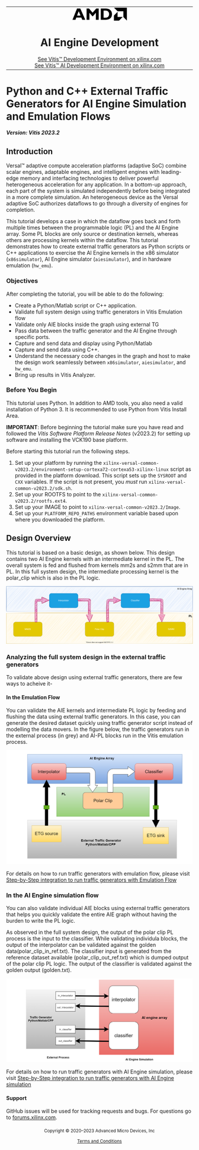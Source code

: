 <table class="sphinxhide" width="100%">
 <tr width="100%">
    <td align="center"><img src="https://raw.githubusercontent.com/Xilinx/Image-Collateral/main/xilinx-logo.png" width="30%"/><h1>AI Engine Development</h1>
    <a href="https://www.xilinx.com/products/design-tools/vitis.html">See Vitis™ Development Environment on xilinx.com</br></a>
    <a href="https://www.xilinx.com/products/design-tools/vitis/vitis-ai.html">See Vitis™ AI Development Environment on xilinx.com</a>
    </td>
 </tr>
</table>

# Python and C++ External Traffic Generators for AI Engine Simulation and Emulation Flows

***Version: Vitis 2023.2***

## Introduction

Versal™ adaptive compute acceleration platforms (adaptive SoC) combine scalar engines, adaptable engines, and intelligent engines with leading-edge memory and interfacing technologies to deliver powerful heterogeneous acceleration for any application. In a bottom-up approach, each part of the system is simulated independently before being integrated in a more complete simulation. An heterogeneous device as the Versal adaptive SoC authorizes dataflows to go through a diversity of engines for completion.

This tutorial develops a case in which the dataflow goes back and forth multiple times between the programmable logic (PL) and the AI Engine array. Some PL blocks are only source or destination kernels, whereas others are processing kernels within the dataflow. This tutorial demonstrates how to create external traffic generators as Python scripts or C++ applications to exercise the AI Engine kernels in the x86 simulator (`x86simulator`), AI Engine simulator (`aiesimulator`), and in hardware emulation (`hw_emu`).

### Objectives

After completing the tutorial, you will be able to do the following:

* Create a Python/Matlab script or C++ application.
* Validate full system design using traffic generators in Vitis Emulation flow
* Validate only AIE blocks inside the graph using external TG
* Pass data between the traffic generator and the AI Engine through specific ports.
* Capture and send data and display using Python/Matlab
* Capture and send data using C++.
* Understand the necessary code changes in the graph and host to make the design work seamlessly between `x86simulator`, `aiesimulator`, and `hw_emu`.
* Bring up results in Vitis Analyzer.

### Before You Begin

This tutorial uses Python. In addition to AMD tools, you also need a valid installation of Python 3. It is recommended to use Python from Vitis Install Area. 

**IMPORTANT**: Before beginning the tutorial make sure you have read and followed the *Vitis Software Platform Release Notes* (v2023.2) for setting up software and installing the VCK190 base platform.

Before starting this tutorial run the following steps.

1. Set up your platform by running the `xilinx-versal-common-v2023.2/environment-setup-cortexa72-cortexa53-xilinx-linux` script as provided in the platform download. This script sets up the `SYSROOT` and `CXX` variables. If the script is not present, you _must_ run `xilinx-versal-common-v2023.2/sdk.sh`.
2. Set up your ROOTFS to point to the `xilinx-versal-common-v2023.2/rootfs.ext4`.
3. Set up your IMAGE to point to `xilinx-versal-common-v2023.2/Image`.
4. Set up your `PLATFORM_REPO_PATHS` environment variable based upon where you downloaded the platform.

## Design Overview

This tutorial is based on a basic design, as shown below. This design contains two AI Engine kernels with an intermediate kernel in the PL. The overall system is fed and flushed from kernels mm2s and s2mm that are in PL. In this full system design, the intermediate processing kernel is the polar_clip which is also in the PL logic. 

![Diagram of the design](./images/TutorialImages-CompleteSystem.svg)

### Analyzing the full system design in the external traffic generators 

To validate above design using external traffic generators, there are few ways to acheive it-

#### In the Emulation Flow

You can validate the AIE kernels and intermediate PL logic by feeding and flushing the data using external traffic generators. In this case, you can generate the desired dataset quickly using traffic generator script instead of modelling the data movers. In the figure below, the traffic generators run in the external process (in grey) and AI-PL blocks run in the Vitis emulation process. 

![Full system etg design](images/full_system_etg_design.png)

For details on how to run traffic generators with emulation flow, please visit [Step-by-Step integration to run traffic generators with Emulation Flow](SW-HW_Emulation)

### In the AI Engine simulation flow 

You can also validate individual AIE blocks using external traffic generators that helps you quickly validate the entire AIE graph without having the burden to write the PL logic.  

As observed in the full system design, the output of the polar clip PL process is the input to the classifier. While validating individula blocks, the output of the interpolator can be validated against the golden data(polar_clip_in_ref.txt). The classifier input is generated from the reference dataset available (polar_clip_out_ref.txt)  which is dumped output of the polar clip PL logic. The output of the classifier is validated against the golden output (golden.txt). 

![Ext IO AIE](images/aie_etg_design.png)

For details on how to run traffic generators with AI Engine simulation, please visit [Step-by-Step integration to run traffic generators with AI Engine simulation](AIE_Simulation)

#### Support

GitHub issues will be used for tracking requests and bugs. For questions go to [forums.xilinx.com](http://forums.xilinx.com/).


<p class="sphinxhide" align="center"><sub>Copyright © 2020–2023 Advanced Micro Devices, Inc</sub></p>

<p class="sphinxhide" align="center"><sup><a href="https://www.amd.com/en/corporate/copyright">Terms and Conditions</a></sup></p>
